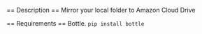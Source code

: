 == Description ==
Mirror your local folder to Amazon Cloud Drive

== Requirements ==
Bottle. `pip install bottle`
